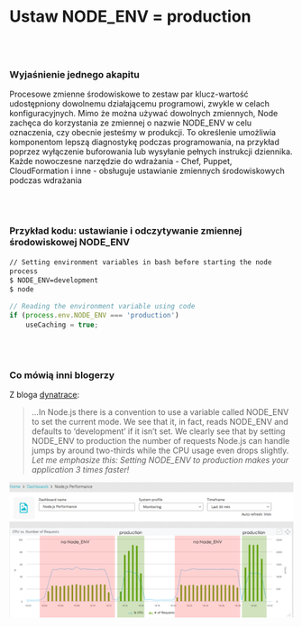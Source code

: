 # Ustaw NODE_ENV = production

<br/><br/>

### Wyjaśnienie jednego akapitu

Procesowe zmienne środowiskowe to zestaw par klucz-wartość udostępniony dowolnemu działającemu programowi, zwykle w celach konfiguracyjnych. Mimo że można używać dowolnych zmiennych, Node zachęca do korzystania ze zmiennej o nazwie NODE_ENV w celu oznaczenia, czy obecnie jesteśmy w produkcji. To określenie umożliwia komponentom lepszą diagnostykę podczas programowania, na przykład poprzez wyłączenie buforowania lub wysyłanie pełnych instrukcji dziennika. Każde nowoczesne narzędzie do wdrażania - Chef, Puppet, CloudFormation i inne - obsługuje ustawianie zmiennych środowiskowych podczas wdrażania

<br/><br/>

### Przykład kodu: ustawianie i odczytywanie zmiennej środowiskowej NODE_ENV

```shell script
// Setting environment variables in bash before starting the node process
$ NODE_ENV=development
$ node
```

```javascript
// Reading the environment variable using code
if (process.env.NODE_ENV === 'production')
    useCaching = true;
```

<br/><br/>

### Co mówią inni blogerzy

Z bloga [dynatrace](https://www.dynatrace.com/blog/the-drastic-effects-of-omitting-node_env-in-your-express-js-applications/):
> ...In Node.js there is a convention to use a variable called NODE_ENV to set the current mode. We see that it, in fact, reads NODE_ENV and defaults to ‘development’ if it isn’t set. We clearly see that by setting NODE_ENV to production the number of requests Node.js can handle jumps by around two-thirds while the CPU usage even drops slightly. *Let me emphasize this: Setting NODE_ENV to production makes your application 3 times faster!*

![NODE_ENV=production](/assets/images/setnodeenv1.png "NODE_ENV=production")

<br/><br/>
